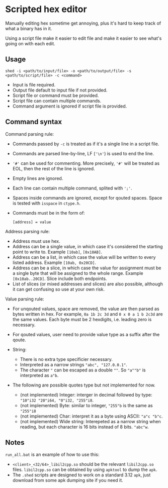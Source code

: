 # Scripted hex editor
Manually editing hex sometime get annoying, plus it's hard to keep track of what a binary has in it.

Using a script file make it easier to edit file and make it easier to see what's going on with each edit. 

## Usage
```
shed -i <path/to/input/file> -o <path/to/output/file> -s <path/to/script/file> -c <command>
```

- Input is file required.
- Output file default to input file if not provided.
- Script file or command must be provided.
- Script file can contain multiple commands.
- Command argument is ignored if script file is provided.

## Command syntax
Command parsing rule:

- Commands passed by `-c` is treated as if it's a single line in a script file.
- Commands are parsed line-by-line, LF (`'\n'`) is used to end the line.
- `'#'` can be used for commenting. More precisely, `'#'` will be treated as EOL, then the rest of the line is ignored.
- Empty lines are ignored.
- Each line can contain multiple command, splited with `';'`.
- Spaces inside commands are ignored, except for qouted spaces. Space is tested with `isspace` in `ctype.h`.

- Commands must be in the form of:
    ```
    [address] = value
    ```

Address parsing rule:

- Address must use hex.
- Address can be a single value, in which case it's considered the starting point to write to. Example ``[10ab]``, ``[0x10AB]``.
- Address can be a list, in which case the value will be written to every listed address. Example ``[10ab, 0x20CD]``.
- Address can be a slice, in which case the value for assignment must be a single byte that will be assigned to the whole range. Example ``[0x10ab..20CD]``. Slice include both endpoints.
- List of slices (or mixed addresses and slices) are also possible, although it can get confusing so use at your own risk.


Value parsing rule:

- For unqouted values, space are removed, the value are then parsed as bytes written in hex. For example, ``0a 1b 2c 3d`` and `0 x 0 a 1 b 2c3d` are the same values. Each byte must be 2 hexdigits, i.e. leading zero is necessary.
- For qouted values, user need to provide value type as a suffix after the qoute.
- String: 

    - There is no extra type specificier necessary.
    - Interpreted as a narrow strings `"abc", "127.0.0.1"`.
    - The character `"` can be escaped as a double `""`. So `"a""b"` is interpreted as `a"b`.
- The following are possible quotes type but not implemented for now.

    - (not implemented) Integer: interger in decimal followed by type: `"10"i32 "20"i64, "0"i32, "255"i8`.
    - (not implemented) Byte: similar to integer, `"255"b` is the same as `"255"i8`
    - (not implemented) Char: interpret it as a byte using ASCII: `"a"c "b"c`.
    - (not implemented) Wide string: Interepeted as a narrow string when reading, but each character is 16 bits instead of 8 bits. `"abc"w`.

## Notes

`run_all.bat` is an example of how to use this:

- `<client>_<32/64>_libil2cpp.so` should be the relevant `libil2cpp.so` files. `libil2cpp.so` can be obtained by using `apktool` to dump the `apk`.
- The `.shed` scripts are designed to work on a standard 3.12 `apk`, just download from some apk dumping site if you need it.